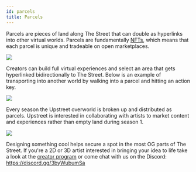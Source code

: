 ```yaml
---
id: parcels
title: Parcels
---
```


Parcels are pieces of land along The Street that can double as hyperlinks into other virtual worlds. Parcels are fundamentally [NFTs](./nfts), which means that each parcel is unique and tradeable on open marketplaces.

![](/img/parcels.jpg)

Creators can build full virtual experiences and select an area that gets hyperlinked bidirectionally to The Street. Below is an example of transporting into another world by walking into a parcel and hitting an action key.

![](/img/floortal.gif)

Every season the Upstreet overworld is broken up and distributed as parcels. Upstreet is interested in collaborating with artists to market content and experiences rather than empty land during season 1.

![](/img/parcels2.jpg)

Designing something cool helps secure a spot in the most OG parts of The Street. If you're a 2D or 3D artist interested in bringing your idea to life take a look at the [creator program](https://utc9pqk8vl1.typeform.com/to/rZp09YYu) or come chat with us on the Discord: https://discord.gg/3byWubumSa 